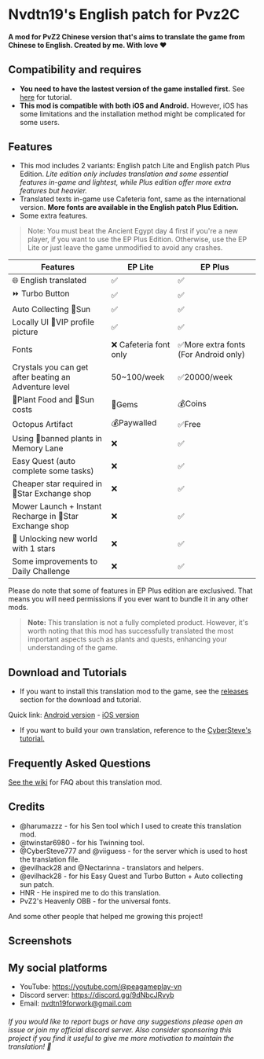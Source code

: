 # Nvdtn19's English patch for Pvz2C 
#### A mod for PvZ2 Chinese version that's aims to translate the game from Chinese to English. Created by me. With love ❤️ 

## Compatibility and requires
- **You need to have the lastest version of the game installed first.** See [here](https://github.com/Nvdtn19/nvdtn19-pvz2c-english-patch/wiki/How-to-download-and-install-the-game%3F) for tutorial.
- **This mod is compatible with both iOS and Android.** However, iOS has some limitations and the installation method might be complicated for some users.

## Features
- This mod includes 2 variants: English patch Lite and English patch Plus Edition. *Lite edition only includes translation and some essential features in-game and lightest, while Plus edition offer more extra features but heavier.*
- Translated texts in-game use Cafeteria font, same as the international version. **More fonts are available in the English patch Plus Edition.**
- Some extra features.

> Note:
> You must beat the Ancient Egypt day 4 first if you're a new player, if you want to use the EP Plus Edition. Otherwise, use the EP Lite or just leave the game unmodified to avoid any crashes.

| Features | EP Lite | EP Plus |
| ---- | ----------- | -------------- | 
| 🌐 English translated | ✅ | ✅ |
| ⏩️ Turbo Button | ✅ | ✅ | 
| Auto Collecting 🔆Sun | ✅ | ✅ |
| Locally UI 👑VIP profile picture | ✅ | ✅ | 
| Fonts | ❌ Cafeteria font only | ✅More extra fonts (For Android only) |
| Crystals you can get after beating an Adventure level  | 50~100/week | ✅20000/week |
| 🌿Plant Food and 🔆Sun costs  | 💎Gems | 💰Coins |
| Octopus Artifact | 💰Paywalled | ✅Free |
| Using 🚫banned plants in Memory Lane | ❌ | ✅ |
| Easy Quest (auto complete some tasks) | ❌ | ✅ |
| Cheaper star required in 🌟Star Exchange shop | ❌ | ✅ |
| Mower Launch + Instant Recharge in 🌟Star Exchange shop | ❌ | ✅ |
| 🔑 Unlocking new world with 1 stars  | ❌ | ✅ |
| Some improvements to Daily Challenge | ❌ | ✅ |

Please do note that some of features in EP Plus edition are exclusived. That means you will need permissions if you ever want to bundle it in any other mods.

> **Note:** 
> This translation is not a fully completed product. However, it's worth noting that this mod has successfully translated the most important aspects such as plants and quests, enhancing your understanding of the game.

## Download and Tutorials
- If you want to install this translation mod to the game, see the [releases](https://github.com/Nvdtn19/nvdtn19-pvz2c-english-patch/releases) section for the download and tutorial.

Quick link: [Android version](https://github.com/Nvdtn19/nvdtn19-pvz2c-english-patch/releases/tag/Android) - [iOS version](https://github.com/Nvdtn19/nvdtn19-pvz2c-english-patch/releases/tag/iOS)
- If you want to build your own translation, reference to the [CyberSteve's tutorial.](https://github.com/CyberSteve777/cybersteve777.github.io)

## Frequently Asked Questions
[See the wiki](https://github.com/Nvdtn19/nvdtn19-pvz2c-english-patch/wiki/Frequently-Asked-Questions) for FAQ about this translation mod.

## Credits
- @harumazzz - for his Sen tool which I used to create this translation mod.
- @twinstar6980 - for his Twinning tool.
- @CyberSteve777 and @viiguess - for the server which is used to host the translation file.
- @evilhack28 and @Nectarinna - translators and helpers.
- @evilhack28 - for his Easy Quest and Turbo Button + Auto collecting sun patch.
- HNR - He inspired me to do this translation.
- PvZ2's Heavenly OBB - for the universal fonts.

And some other people that helped me growing this project!

## Screenshots


## My social platforms
- YouTube: https://youtube.com/@peagameplay-vn
- Discord server: https://discord.gg/9dNbcJRvyb
- Email: nvdtn19forwork@gmail.com
###### If you would like to report bugs or have any suggestions please open an issue or join my official discord server. Also consider sponsoring this project if you find it useful to give me more motivation to maintain the translation! 🙂

